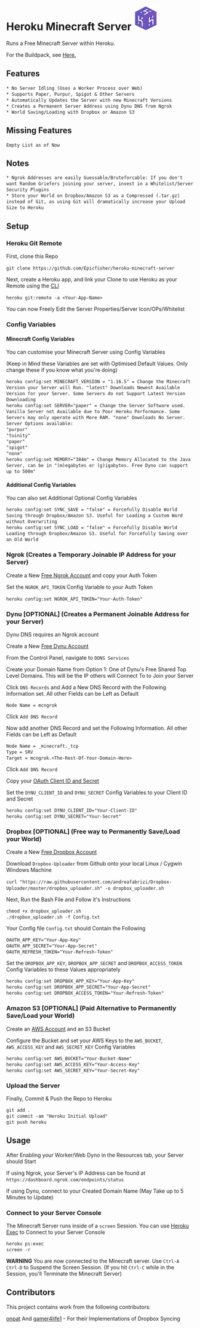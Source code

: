# Heroku Minecraft Server ![Icon](server-icon.png)
Runs a Free Minecraft Server within Heroku.

For the Buildpack, see [Here.](https://github.com/Epicfisher/heroku-buildpack-minecraft)

## Features

```
* No Server Idling (Uses a Worker Process over Web)
* Supports Paper, Purpur, Spigot & Other Servers
* Automatically Updates the Server with new Minecraft Versions
* Creates a Permanent Server Address using Dynu DNS from Ngrok
* World Saving/Loading with Dropbox or Amazon S3
```

## Missing Features

```
Empty List as of Now
```

## Notes

```
* Ngrok Addresses are easily Guessable/Bruteforcable: If you don't want Random Griefers joining your server, invest in a Whitelist/Server Security Plugins
* Store your World on Dropbox/Amazon S3 as a Compressed (.tar.gz) instead of Git, as using Git will dramatically increase your Upload Size to Heroku
```

## Setup

### Heroku Git Remote

First, clone this Repo

`git clone https://github.com/Epicfisher/heroku-minecraft-server`

Next, create a Heroku app, and link your Clone to use Heroku as your Remote using the [CLI](https://toolbelt.heroku.com/)

`heroku git:remote -a <Your-App-Name>`

You can now Freely Edit the Server Properties/Server Icon/OPs/Whitelist

### Config Variables

#### Minecraft Config Variables

You can customise your Minecraft Server using Config Variables

(Keep in Mind these Variables are set with Optimised Default Values. Only change these if you know what you're doing)

```
heroku config:set MINECRAFT_VERSION = "1.16.5" = Change the Minecraft Version your Server will Run. "latest" Downloads Newest Available Version for your Server. Some Servers do not Support Latest Version Downloading
heroku config:set SERVER="paper" = Change the Server Software used. Vanilla Server not Available due to Poor Heroku Performance. Some Servers may only operate with More RAM. "none" Downloads No Server. Server Options available:
"purpur"
"tuinity"
"paper"
"spigot"
"none"
heroku config:set MEMORY="384m" = Change Memory Allocated to the Java Server, can be in "(m)egabytes or (g)igabytes. Free Dyno can support up to 500m"
```

#### Additional Config Variables

You can also set Additional Optional Config Variables

```
heroku config:set SYNC_SAVE = "false" = Forcefully Disable World Saving through Dropbox/Amazon S3. Useful for Loading a Custom Word without Overwriting
heroku config:set SYNC_LOAD = "false" = Forcefully Disable World Loading through Dropbox/Amazon S3. Useful for Forcefully Saving over an Old World
```

### Ngrok (Creates a Temporary Joinable IP Address for your Server)

Create a New [Free Ngrok Account](https://ngrok.com/) and copy your Auth Token

Set the `NGROK_API_TOKEN` Config Variable to your Auth Token

`heroku config:set NGROK_API_TOKEN="Your-Auth-Token"`

### Dynu [OPTIONAL] (Creates a Permanent Joinable Address for your Server)

Dynu DNS requires an Ngrok account

Create a New [Free Dynu Account](https://dynu.com)

From the Control Panel, navigate to `DDNS Services`

Create your Domain Name from Option 1: One of Dynu's Free Shared Top Level Domains. This will be the IP others will Connect To to Join your Server

Click `DNS Records` and Add a New DNS Record with the Following Information set. All other Fields can be Left as Default

```
Node Name = mcngrok
```

Click `Add DNS Record`

Now add another DNS Record and set the Following Information. All other Fields can be Left as Default
```
Node Name = _minecraft._tcp
Type = SRV
Target = mcngrok.<The-Rest-Of-Your-Domain-Here>
```

Click `Add DNS Record`

Copy your [OAuth Client ID and Secret](https://www.dynu.com/ControlPanel/APICredentials)

Set the `DYNU_CLIENT_ID` and `DYNU_SECRET` Config Variables to your Client ID and Secret

```
heroku config:set DYNU_CLIENT_ID="Your-Client-ID"
heroku config:set DYNU_SECRET="Your-Secret"
```

### Dropbox [OPTIONAL] (Free way to Permanently Save/Load your World)

Create a New [Free Dropbox Account](https://www.dropbox.com/basic)

Download `Dropbox-Uploader` from Github onto your local Linux / Cygwin Windows Machine

`curl "https://raw.githubusercontent.com/andreafabrizi/Dropbox-Uploader/master/dropbox_uploader.sh" -o dropbox_uploader.sh`

Next, Run the Bash File and Follow it's Instructions

```
chmod +x dropbox_uploader.sh
./dropbox_uploader.sh -f Config.txt
```

Your Config file `Config.txt` should Contain the Following

```CONFIGFILE_VERSION=2.0
OAUTH_APP_KEY="Your-App-Key"
OAUTH_APP_SECRET="Your-App-Secret"
OAUTH_REFRESH_TOKEN="Your-Refresh-Token"
```

Set the `DROPBOX_APP_KEY`, `DROPBOX_APP_SECRET` and `DROPBOX_ACCESS_TOKEN` Config Variables to these Values appropriately

```
heroku config:set DROPBOX_APP_KEY="Your-App-Key"
heroku config:set DROPBOX_APP_SECRET="Your-App-Secret"
heroku config:set DROPBOX_ACCESS_TOKEN="Your-Refresh-Token"
```

### Amazon S3 [OPTIONAL] (Paid Alternative to Permanently Save/Load your World)

Create an [AWS Account](https://aws.amazon.com/) and an S3 Bucket

Configure the Bucket and set your AWS Keys to the `AWS_BUCKET`, `AWS_ACCESS_KEY` and `AWS_SECRET_KEY` Config Variables

```
heroku config:set AWS_BUCKET="Your-Bucket-Name"
heroku config:set AWS_ACCESS_KEY="Your-Access-Key"
heroku config:set AWS_SECRET_KEY="Your-Secret-Key"
```

### Upload the Server

Finally, Commit & Push the Repo to Heroku

```
git add .
git commit -am "Heroku Initial Upload"
git push heroku
```

## Usage

After Enabling your Worker/Web Dyno in the Resources tab, your Server should Start

If using Ngrok, your Server's IP Address can be found at `https://dashboard.ngrok.com/endpoints/status` 

If using Dynu, connect to your Created Domain Name (May Take up to 5 Minutes to Update)

### Connect to your Server Console

The Minecraft Server runs inside of a `screen` Session. You can use [Heroku Exec](https://devcenter.heroku.com/articles/heroku-exec) to Connect to your Server Console

```
heroku ps:exec
screen -r
```

**WARNING** You are now connected to the Minecraft server. Use `Ctrl-A Ctrl-D` to Suspend the Screen Session. (If you hit `Ctrl-C` while in the Session, you'll Terminate the Minecraft Server)

## Contributors

This project contains work from the following contributors:

[onpat](https://github.com/onpat) And [gamer4life1](https://github.com/gamer4life1) - For their Implementations of Dropbox Syncing